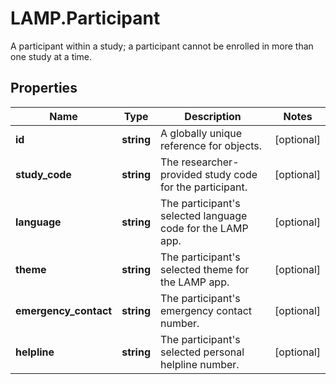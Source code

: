 # LAMP.Participant

A participant within a study; a participant cannot be enrolled in more than one study at a time.
## Properties
Name | Type | Description | Notes
------------ | ------------- | ------------- | -------------
**id** | **string** | A globally unique reference for objects. | [optional] 
**study_code** | **string** | The researcher-provided study code for the participant. | [optional] 
**language** | **string** | The participant&#39;s selected language code for the LAMP app. | [optional] 
**theme** | **string** | The participant&#39;s selected theme for the LAMP app. | [optional] 
**emergency_contact** | **string** | The participant&#39;s emergency contact number. | [optional] 
**helpline** | **string** | The participant&#39;s selected personal helpline number. | [optional] 


